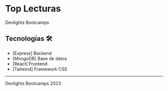 # Top Lecturas

Devlights Bootcamps

## Tecnologías 🛠️

* [Express] Backend
* [MongoDB] Base de datos
* [React] Frontend
* [Tailwind] Framework CSS

---
Devlights Bootcamps 2023
